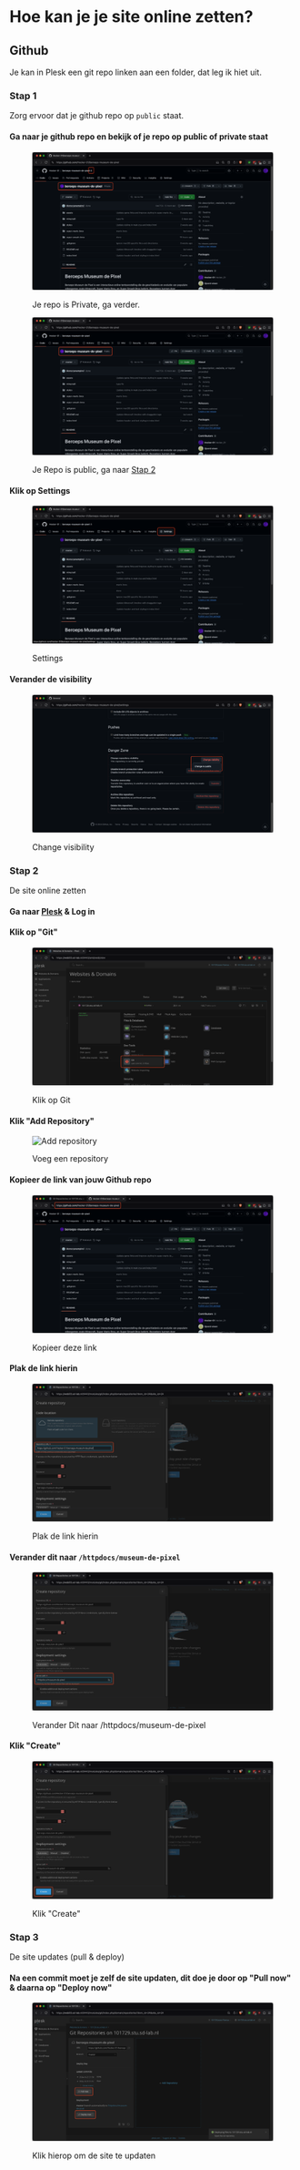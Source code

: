 # Hoe kan je je site online zetten?

## Github

Je kan in Plesk een git repo linken aan een folder, dat leg ik hiet uit.

### Stap 1

Zorg ervoor dat je github repo op `public` staat.

#### Ga naar je github repo en bekijk of je repo op public of private staat

<figure><img src=".gitbook/assets/private_repo.png" alt=""><figcaption><p>Je repo is Private, ga verder.</p></figcaption></figure>

<figure><img src=".gitbook/assets/public_repo.png" alt=""><figcaption><p>Je Repo is public, ga naar <a href="#stap-2">Stap 2</a></p></figcaption></figure>

#### Klik op Settings

<figure><img src=".gitbook/assets/settings.png" alt="Settings"><figcaption><p>Settings</p></figcaption></figure>

#### Verander de visibility

<figure><img src=".gitbook/assets/change_visibility.png" alt="Change visibility"><figcaption><p>Change visibility</p></figcaption></figure>

### Stap 2

De site online zetten

#### Ga naar [Plesk](https://web03.sd-lab.nl:8443/) & Log in

#### Klik op "Git"

<figure><img src=".gitbook/assets/click_git.png" alt="Click git"><figcaption><p>Klik op Git</p></figcaption></figure>

#### Klik "Add Repository"

<figure><img src=".gitbook/assets/add_repo.png" alt="Add repository"><figcaption><p>Voeg een repository</p></figcaption></figure>

#### Kopieer de link van jouw Github repo

<figure><img src=".gitbook/assets/copy_link.png" alt="Copy link"><figcaption><p>Kopieer deze link</p></figcaption></figure>

#### Plak de link hierin

<figure><img src=".gitbook/assets/paste_link.png" alt="Paste link"><figcaption><p>Plak de link hierin</p></figcaption></figure>

#### Verander dit naar `/httpdocs/museum-de-pixel`

<figure><img src=".gitbook/assets/change_this.png" alt="Change this"><figcaption><p>Verander Dit naar /httpdocs/museum-de-pixel</p></figcaption></figure>

#### Klik "Create"

<figure><img src=".gitbook/assets/click_create.png" alt="Click create"><figcaption><p>Klik "Create"</p></figcaption></figure>

### Stap 3

De site updates (pull & deploy)

#### Na een commit moet je zelf de site updaten, dit doe je door op "Pull now" & daarna op "Deploy now"

<figure><img src=".gitbook/assets/update.png" alt="Update"><figcaption><p>Klik hierop om de site te updaten</p></figcaption></figure>
